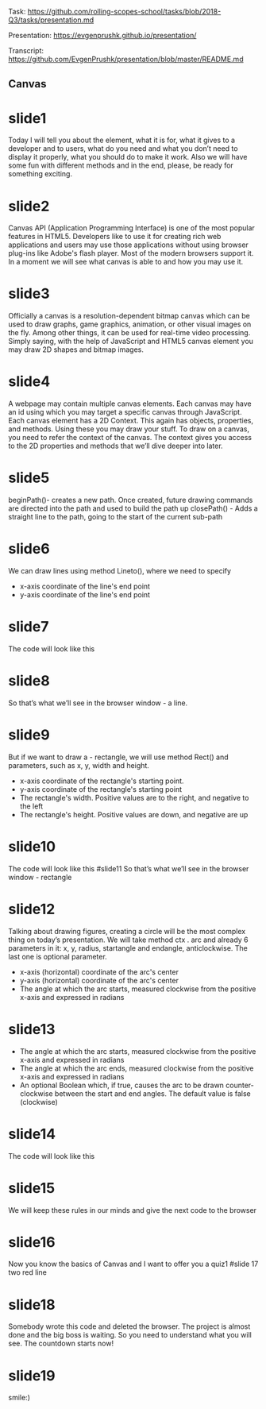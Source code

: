 Task: https://github.com/rolling-scopes-school/tasks/blob/2018-Q3/tasks/presentation.md

Presentation: https://evgenprushk.github.io/presentation/

Transcript: https://github.com/EvgenPrushk/presentation/blob/master/README.md
## Canvas
# slide1 
Today I will tell you about the <canvas> element, what it is for, what it gives to a developer and to users, what do you need and what you don’t need to display it properly, what you should do to make it work. Also we will have some fun with different methods and in the end, please, be ready for something exciting. 
# slide2 
Canvas API (Application Programming Interface) is one of the most popular features in HTML5. Developers like to use it for creating rich web applications and users may use those applications without using browser plug-ins like Adobe's flash player. Most of the modern browsers support it. In a moment we will see what canvas is able to and how you may use it. 
# slide3 
Officially a canvas is a resolution-dependent bitmap canvas which can be used to draw graphs, game graphics, animation, or other visual images on the fly. Among other things, it can be used for real-time video processing. Simply saying, with the help of JavaScript and HTML5 canvas element you may draw 2D shapes and bitmap images. 
# slide4 
A webpage may contain multiple canvas elements. Each canvas may have an id using which you may target a specific canvas through JavaScript. Each canvas element has a 2D Context. This again has objects, properties, and methods. Using these you may draw your stuff. To draw on a canvas, you need to refer the context of the canvas. The context gives you access to the 2D properties and methods that we’ll dive deeper into later. 
# slide5 
beginPath()- creates a new path. Once created, future drawing commands are directed into the path and used to build the path up 
closePath() - Adds a straight line to the path, going to the start of the current sub-path 
# slide6 
We can draw lines using method Lineto(), where we need to specify 
- x-axis coordinate of the line's end point 
- y-axis coordinate of the line's end point 
# slide7 
The code will look like this 
# slide8 
So that’s what we’ll see in the browser window - a line. 
# slide9 
But if we want to draw a - rectangle, we will use method Rect() and parameters, such as x, y, width and height. 
- x-axis coordinate of the rectangle's starting point. 
- y-axis coordinate of the rectangle's starting point
- The rectangle's width. Positive values are to the right, and negative to the left 
- The rectangle's height. Positive values are down, and negative are up 
# slide10 
The code will look like this 
#slide11 
So that’s what we’ll see in the browser window - rectangle
# slide12 
Talking about drawing figures, creating a circle will be the most complex thing on today’s presentation. We will take method ctx . arc and already 6 parameters in it: x, y, radius, startangle and endangle, anticlockwise. The last one is optional parameter. 
- x-axis (horizontal) coordinate of the arc's center 
- y-axis (horizontal) coordinate of the arc's center 
- The angle at which the arc starts, measured clockwise from the positive x-axis and expressed in radians 
# slide13 
- The angle at which the arc starts, measured clockwise from the positive x-axis and expressed in radians 
- The angle at which the arc ends, measured clockwise from the positive x-axis and expressed in radians 
- An optional Boolean which, if true, causes the arc to be drawn counter-clockwise between the start and end angles. The default value is false (clockwise) 
# slide14 
The code will look like this 
# slide15 
We will keep these rules in our minds and give the next code to the browser 
# slide16 
Now you know the basics of Canvas and I want to offer you a quiz1 
#slide 17 
two red line 
# slide18 
Somebody wrote this code and deleted the browser. The project is almost done and the big boss is waiting. So you need to understand what you will see. The countdown starts now! 
# slide19 
smile:)
